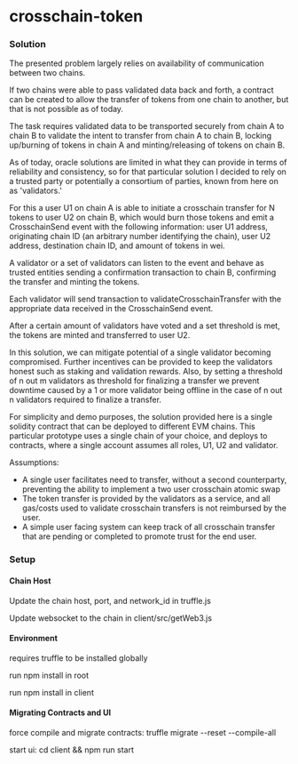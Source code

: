 # crosschain-token
### Solution
The presented problem largely relies on availability of communication between two chains.

If two chains were able to pass validated data back and forth, a contract can be created to allow the transfer of tokens from one chain to another, but that is not possible as of today.

The task requires validated data to be transported securely from chain A to chain B to validate the intent to transfer from chain A to chain B, locking up/burning of tokens in chain A and minting/releasing of tokens on chain B.

As of today, oracle solutions are limited in what they can provide in terms of reliability and consistency, so for that particular solution I decided to rely on a trusted party or potentially a consortium of parties, known from here on as 'validators.'

For this a user U1 on chain A is able to initiate a crosschain transfer for N tokens to user U2 on chain B, which would burn those tokens and emit a CrosschainSend event with the following information: user U1 address, originating chain ID (an arbitrary number identifying the chain), user U2 address, destination chain ID, and amount of tokens in wei.

A validator or a set of validators can listen to the event and behave as trusted entities sending a confirmation transaction to chain B, confirming the transfer and minting the tokens.

Each validator will send transaction to validateCrosschainTransfer with the appropriate data received in the CrosschainSend event.

After a certain amount of validators have voted and a set threshold is met, the tokens are minted and transferred to user U2.

In this solution, we can mitigate potential of a single validator becoming compromised. Further incentives can be provided to keep the validators honest such as staking and validation rewards. Also, by setting a threshold of n out m validators as threshold for finalizing a transfer we prevent downtime caused by a 1 or more validator being offline in the case of n out n validators required to finalize a transfer.

For simplicity and demo purposes, the solution provided here is a single solidity contract that can be deployed to different EVM chains. This particular prototype uses a single chain of your choice, and deploys to contracts, where a single account assumes all roles, U1, U2 and validator.

Assumptions:
* A single user facilitates need to transfer, without a second counterparty, preventing the ability to implement a two user crosschain atomic swap
* The token transfer is provided by the validators as a service, and all gas/costs used to validate crosschain transfers is not reimbursed by the user.
* A simple user facing system can keep track of all crosschain transfer that are pending or completed to promote trust for the end user.

### Setup

#### Chain Host
Update the chain host, port, and network_id in truffle.js

Update websocket to the chain in client/src/getWeb3.js

#### Environment

requires truffle to be installed globally

run npm install in root

run npm install in client

#### Migrating Contracts and UI

force compile and migrate contracts:  truffle migrate --reset --compile-all

start ui: cd client && npm run start
